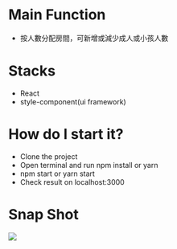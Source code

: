 # Main Function

- 按人數分配房間，可新增或減少成人或小孩人數

# Stacks

- React
- style-component(ui framework)

# How do I start it?

- Clone the project
- Open terminal and run npm install or yarn
- npm start or yarn start
- Check result on localhost:3000

# Snap Shot

![](https://hackmd.io/_uploads/ryQK3vLcn.png)
